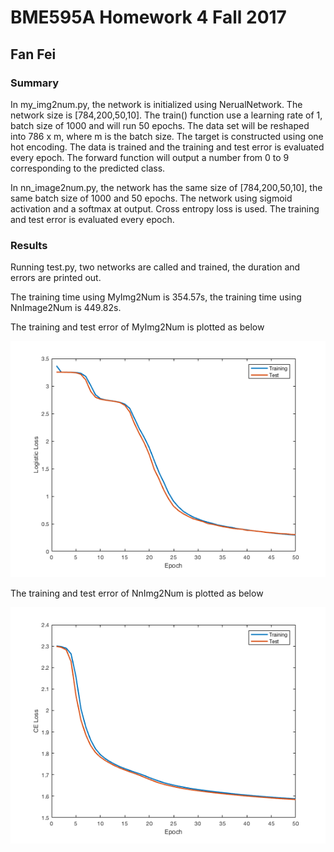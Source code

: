 # BME595A Homework 4 Fall 2017
## Fan Fei

### Summary
In my_img2num.py, the network is initialized using NerualNetwork. The network size is [784,200,50,10]. The train() function use a learning rate of 1, batch size of 1000 and will run 50 epochs. The data set will be reshaped into 786 x m, where m is the batch size. The target is constructed using one hot encoding. The data is trained and the training and test error is evaluated every epoch.
The forward function will output a number from 0 to 9 corresponding to the predicted class.

In nn_image2num.py, the network has the same size of [784,200,50,10], the same batch size of 1000 and 50 epochs. The network using sigmoid activation and a softmax at output. Cross entropy loss is used. The training and test error is evaluated every epoch.

### Results

Running test.py, two networks are called and trained, the duration and errors are printed out.

The training time using MyImg2Num is 354.57s, the training time using NnImage2Num is 449.82s.

The training and test error of MyImg2Num is plotted as below

![](my.png)

The training and test error of NnImg2Num is plotted as below

![](nn.png)
